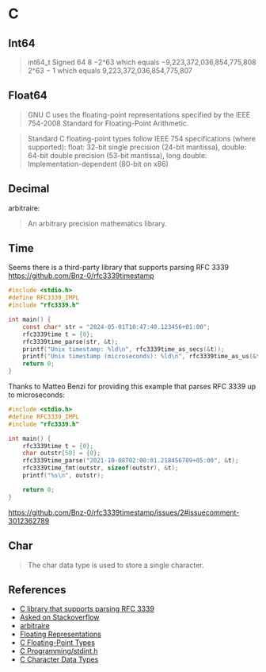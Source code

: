 # C

## Int64

> int64_t	Signed	64	8	−2^63 which equals −9,223,372,036,854,775,808	2^63 − 1 which equals 9,223,372,036,854,775,807

## Float64

> GNU C uses the floating-point representations specified by the IEEE 754-2008 Standard for Floating-Point Arithmetic.

> Standard C floating-point types follow IEEE 754 specifications (where supported): float: 32-bit single precision (24-bit mantissa), double: 64-bit double precision (53-bit mantissa),  long double: Implementation-dependent (80-bit on x86)

## Decimal

arbitraire:

> An arbitrary precision mathematics library. 

## Time

Seems there is a third-party library that supports parsing RFC 3339
https://github.com/Bnz-0/rfc3339timestamp

```c
#include <stdio.h>
#define RFC3339_IMPL
#include "rfc3339.h"

int main() {
	const char* str = "2024-05-01T10:47:40.123456+01:00";
	rfc3339time t = {0};
	rfc3339time_parse(str, &t);
	printf("Unix timestamp: %ld\n", rfc3339time_as_secs(&t));
	printf("Unix timestamp (microseconds): %ld\n", rfc3339time_as_us(&t));
	return 0;
}
```

Thanks to Matteo Benzi for providing this example that parses RFC 3339 up to microseconds:

```c
#include <stdio.h>
#define RFC3339_IMPL
#include "rfc3339.h"

int main() {
    rfc3339time t = {0};
    char outstr[50] = {0};
    rfc3339time_parse("2021-10-08T02:00:01.218456789+05:00", &t);
    rfc3339time_fmt(outstr, sizeof(outstr), &t);
    printf("%s\n", outstr);

    return 0;
}
```

https://github.com/Bnz-0/rfc3339timestamp/issues/2#issuecomment-3012362789

## Char

> The char data type is used to store a single character.

## References

* [C library that supports parsing RFC 3339](https://github.com/Bnz-0/rfc3339timestamp/issues/2)
* [Asked on Stackoverflow](https://stackoverflow.com/questions/79680826/is-there-a-library-to-parse-time-rfc-3339-in-pure-c?noredirect=1#comment140544984_79680826)
* [arbitraire](https://github.com/hlibc/arbitraire)
* [Floating Representations](https://www.gnu.org/software/c-intro-and-ref/manual/html_node/Floating-Representations.html)
* [C Floating-Point Types](https://www.zetcode.com/clang/float-type/)
* [C Programming/stdint.h](https://en.wikibooks.org/wiki/C_Programming/stdint.h)
* [C Character Data Types](https://www.w3schools.com/c/c_data_types_characters.php)